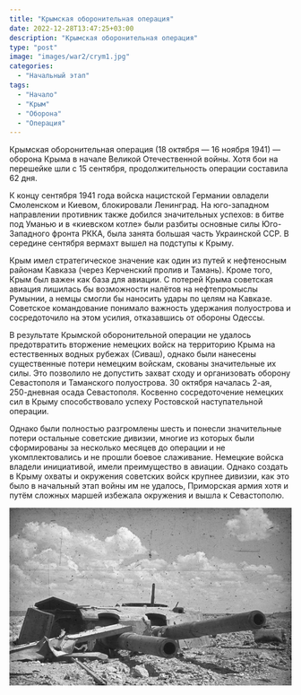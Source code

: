 ```yaml
---
title: "Крымская оборонительная операция"
date: 2022-12-28T13:47:25+03:00
description: "Крымская оборонительная операция"
type: "post"
image: "images/war2/crym1.jpg"
categories:
  - "Начальный этап"
tags:
  - "Начало"
  - "Крым"
  - "Оборона"
  - "Операция"
---
```

Крымская оборонительная операция (18 октября — 16 ноября 1941) — оборона Крыма в начале Великой Отечественной войны. Хотя бои на перешейке шли с 15 сентября, продолжительность операции составила 62 дня.

К концу сентября 1941 года войска нацистской Германии овладели Смоленском и Киевом, блокировали Ленинград. На юго-западном направлении противник также добился значительных успехов: в битве под Уманью и в «киевском котле» были разбиты основные силы Юго-Западного фронта РККА, была занята большая часть Украинской ССР. В середине сентября вермахт вышел на подступы к Крыму.

Крым имел стратегическое значение как один из путей к нефтеносным районам Кавказа (через Керченский пролив и Тамань). Кроме того, Крым был важен как база для авиации. С потерей Крыма советская авиация лишилась бы возможности налётов на нефтепромыслы Румынии, а немцы смогли бы наносить удары по целям на Кавказе. Советское командование понимало важность удержания полуострова и сосредоточило на этом усилия, отказавшись от обороны Одессы.

В результате Крымской оборонительной операции не удалось предотвратить вторжение немецких войск на территорию Крыма на естественных водных рубежах (Сиваш), однако были нанесены существенные потери немецким войскам, скованы значительные их силы. Это позволило не допустить захват сходу и организовать оборону Севастополя и Таманского полуострова. 30 октября началась 2-ая, 250-дневная осада Севастополя. Косвенно сосредоточение немецких сил в Крыму способствовало успеху Ростовской наступательной операции.

Однако были полностью разгромлены шесть и понесли значительные потери остальные советские дивизии, многие из которых были сформированы за несколько месяцев до операции и не укомплектовались и не прошли боевое слаживание. Немецкие войска владели инициативой, имели преимущество в авиации. Однако создать в Крыму охваты и окружения советских войск крупнее дивизии, как это было в начальный этап войны им не удалось, Приморская армия хотя и путём сложных маршей избежала окружения и вышла к Севастополю.


![](../../../images/war2/crym2.jpg)